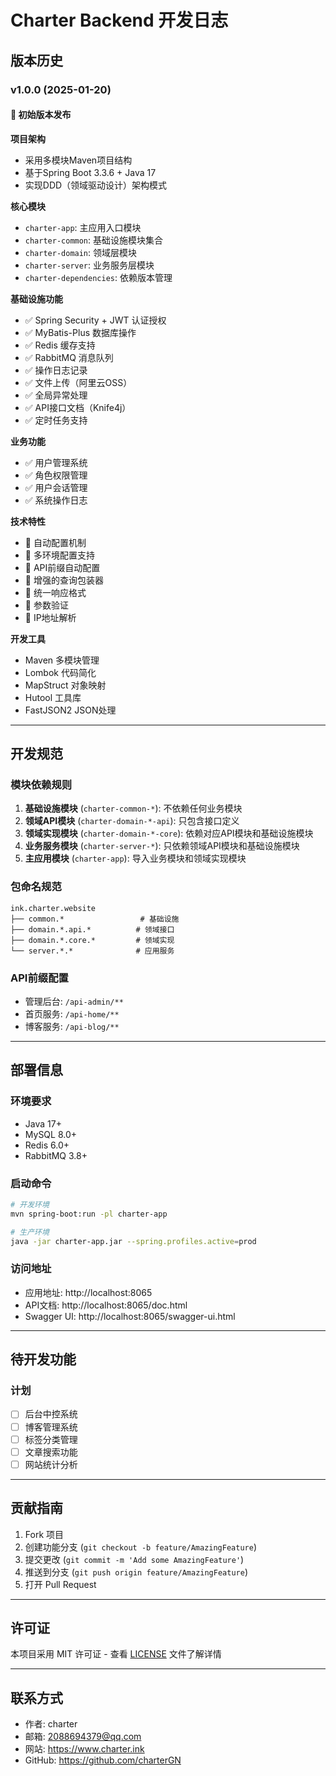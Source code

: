 # Charter Backend 开发日志

## 版本历史

### v1.0.0 (2025-01-20)

#### 🎉 初始版本发布

**项目架构**
- 采用多模块Maven项目结构
- 基于Spring Boot 3.3.6 + Java 17
- 实现DDD（领域驱动设计）架构模式

**核心模块**
- `charter-app`: 主应用入口模块
- `charter-common`: 基础设施模块集合
- `charter-domain`: 领域层模块
- `charter-server`: 业务服务层模块
- `charter-dependencies`: 依赖版本管理

**基础设施功能**
- ✅ Spring Security + JWT 认证授权
- ✅ MyBatis-Plus 数据库操作
- ✅ Redis 缓存支持
- ✅ RabbitMQ 消息队列
- ✅ 操作日志记录
- ✅ 文件上传（阿里云OSS）
- ✅ 全局异常处理
- ✅ API接口文档（Knife4j）
- ✅ 定时任务支持

**业务功能**
- ✅ 用户管理系统
- ✅ 角色权限管理
- ✅ 用户会话管理
- ✅ 系统操作日志

**技术特性**
- 🔧 自动配置机制
- 🔧 多环境配置支持
- 🔧 API前缀自动配置
- 🔧 增强的查询包装器
- 🔧 统一响应格式
- 🔧 参数验证
- 🔧 IP地址解析

**开发工具**
- Maven 多模块管理
- Lombok 代码简化
- MapStruct 对象映射
- Hutool 工具库
- FastJSON2 JSON处理

---

## 开发规范

### 模块依赖规则
1. **基础设施模块** (`charter-common-*`): 不依赖任何业务模块
2. **领域API模块** (`charter-domain-*-api`): 只包含接口定义
3. **领域实现模块** (`charter-domain-*-core`): 依赖对应API模块和基础设施模块
4. **业务服务模块** (`charter-server-*`): 只依赖领域API模块和基础设施模块
5. **主应用模块** (`charter-app`): 导入业务模块和领域实现模块

### 包命名规范
```
ink.charter.website
├── common.*                 # 基础设施
├── domain.*.api.*          # 领域接口
├── domain.*.core.*         # 领域实现
└── server.*.*              # 应用服务
```

### API前缀配置
- 管理后台: `/api-admin/**`
- 首页服务: `/api-home/**`
- 博客服务: `/api-blog/**`

---

## 部署信息

### 环境要求
- Java 17+
- MySQL 8.0+
- Redis 6.0+
- RabbitMQ 3.8+

### 启动命令
```bash
# 开发环境
mvn spring-boot:run -pl charter-app

# 生产环境
java -jar charter-app.jar --spring.profiles.active=prod
```

### 访问地址
- 应用地址: http://localhost:8065
- API文档: http://localhost:8065/doc.html
- Swagger UI: http://localhost:8065/swagger-ui.html

---

## 待开发功能

### 计划
- [ ] 后台中控系统
- [ ] 博客管理系统
- [ ] 标签分类管理
- [ ] 文章搜索功能
- [ ] 网站统计分析

---

## 贡献指南

1. Fork 项目
2. 创建功能分支 (`git checkout -b feature/AmazingFeature`)
3. 提交更改 (`git commit -m 'Add some AmazingFeature'`)
4. 推送到分支 (`git push origin feature/AmazingFeature`)
5. 打开 Pull Request

---

## 许可证

本项目采用 MIT 许可证 - 查看 [LICENSE](LICENSE) 文件了解详情

---

## 联系方式

- 作者: charter
- 邮箱: 2088694379@qq.com
- 网站: https://www.charter.ink
- GitHub: https://github.com/charterGN